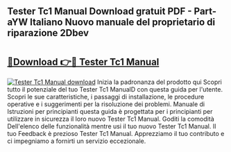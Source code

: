 ## Tester Tc1 Manual Download gratuit PDF - Part-aYW Italiano Nuovo manuale del proprietario di riparazione 2Dbev

# <h2><a href="http://df95u9.blite.top/?on=Tester+Tc1+Manual">🔗Download 👉🔴 Tester Tc1 Manual</a></h2>

[![Tester Tc1 Manual download](https://i.imgur.com/lujVjoI.png)](http://df95u9.blite.top/?on=Tester+Tc1+Manual)
Inizia la padronanza del prodotto qui Scopri tutto il potenziale del tuo Tester Tc1 ManualD con questa guida per l'utente. Scopri le sue caratteristiche, i passaggi di installazione, le procedure operative e i suggerimenti per la risoluzione dei problemi. Manuale di Istruzioni per principianti questa guida è progettata per i principianti per utilizzare in sicurezza il loro nuovo Tester Tc1 Manual. Goditi la comodità Dell'elenco delle funzionalità mentre usi il tuo nuovo Tester Tc1 Manual. Il tuo Feedback è prezioso Tester Tc1 Manual. Apprezziamo il tuo contributo e ci impegniamo a fornirti un servizio eccezionale.

